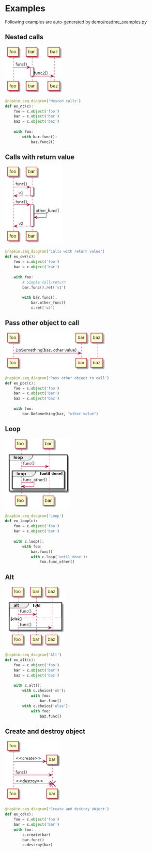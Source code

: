 
# Examples

Following examples are auto-generated by
[demo/readme_examples.py](./demo/readme_examples.py)
    
## Nested calls
![UML result image](images/Nested%20calls.png)
```python
@napkin.seq_diagram('Nested calls')
def ex_nc(c):
    foo = c.object('foo')
    bar = c.object('bar')
    baz = c.object('baz')

    with foo:
        with bar.func():
            baz.func2()

```

## Calls with return value
![UML result image](images/Calls%20with%20return%20value.png)
```python
@napkin.seq_diagram('Calls with return value')
def ex_cwr(c):
    foo = c.object('foo')
    bar = c.object('bar')

    with foo:
        # Simple call/return
        bar.func().ret('v1')

        with bar.func():
            bar.other_func()
            c.ret('v2')

```

## Pass other object to call
![UML result image](images/Pass%20other%20object%20to%20call.png)
```python
@napkin.seq_diagram('Pass other object to call')
def ex_poc(c):
    foo = c.object('foo')
    bar = c.object('bar')
    baz = c.object('baz')

    with foo:
        bar.DoSomething(baz, "other value")

```

## Loop
![UML result image](images/Loop.png)
```python
@napkin.seq_diagram('Loop')
def ex_loop(c):
    foo = c.object('foo')
    bar = c.object('bar')

    with c.loop():
        with foo:
            bar.func()
            with c.loop('until done'):
                foo.func_other()

```

## Alt
![UML result image](images/Alt.png)
```python
@napkin.seq_diagram('Alt')
def ex_alt(c):
    foo = c.object('foo')
    bar = c.object('bar')
    baz = c.object('baz')

    with c.alt():
        with c.choice('ok'):
            with foo:
                bar.func()
        with c.choice('else'):
            with foo:
                baz.func()

```

## Create and destroy object
![UML result image](images/Create%20and%20destroy%20object.png)
```python
@napkin.seq_diagram('Create and destroy object')
def ex_cd(c):
    foo = c.object('foo')
    bar = c.object('bar')
    with foo:
        c.create(bar)
        bar.func()
        c.destroy(bar)

```
